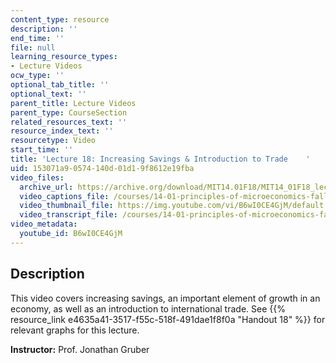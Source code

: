 ```yaml
---
content_type: resource
description: ''
end_time: ''
file: null
learning_resource_types:
- Lecture Videos
ocw_type: ''
optional_tab_title: ''
optional_text: ''
parent_title: Lecture Videos
parent_type: CourseSection
related_resources_text: ''
resource_index_text: ''
resourcetype: Video
start_time: ''
title: 'Lecture 18: Increasing Savings & Introduction to Trade    '
uid: 153071a9-0574-140d-01d1-9f8612e19fba
video_files:
  archive_url: https://archive.org/download/MIT14.01F18/MIT14_01F18_lec18_300k.mp4
  video_captions_file: /courses/14-01-principles-of-microeconomics-fall-2018/4fd95a13a2fc5f88a4cc20a71c5ab902_B6wI0CE4GjM.vtt
  video_thumbnail_file: https://img.youtube.com/vi/B6wI0CE4GjM/default.jpg
  video_transcript_file: /courses/14-01-principles-of-microeconomics-fall-2018/15aac56fe5de4a036f091dffdaca2a91_B6wI0CE4GjM.pdf
video_metadata:
  youtube_id: B6wI0CE4GjM
---
```


Description
-----------

This video covers increasing savings, an important element of growth in an economy, as well as an introduction to international trade. See {{% resource_link e4635a41-3517-f55c-518f-491dae1f8f0a "Handout 18" %}} for relevant graphs for this lecture. 

**Instructor:** Prof. Jonathan Gruber




